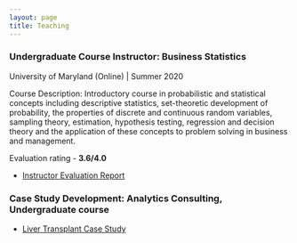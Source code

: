 ```yaml
---
layout: page
title: Teaching
---
```


### Undergraduate Course Instructor: Business Statistics

University of Maryland (Online) | Summer 2020

Course Description:
Introductory course in probabilistic and statistical concepts including descriptive statistics, set-theoretic development of probability, the properties of discrete and continuous random variables, sampling theory, estimation, hypothesis testing, regression and decision theory and the application of these concepts to problem solving in business and management.

Evaluation rating - <strong>3.6/4.0</strong>

- <a target="_blank" href="{{ '/public/Instructor_Report_Summer_2020.pdf' | relative_url }}">Instructor Evaluation Report</a>

### Case Study Development: Analytics Consulting, Undergraduate course

- <a target="_blank" href="{{ '/public/Liver_Transplant_Case_Brief.pdf' | relative_url }}">Liver Transplant Case Study</a>
